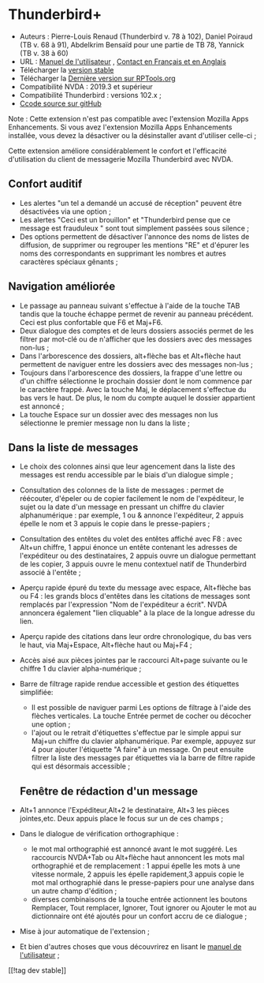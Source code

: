 # Thunderbird+ #

* Auteurs : Pierre-Louis Renaud (Thunderbird v. 78 à 102), Daniel Poiraud
  (TB v. 68 à 91), Abdelkrim Bensaïd pour une partie de TB 78, Yannick (TB
  v. 38 à 60)
* URL : [Manuel de
  l'utilisateur](https://www.rptools.org/Outils-DV/NVDA-ThunderbirdPlus-fr.html)
  , [Contact en Français et en
  Anglais](https://www.rptools.org/Outils-DV/contact.html)
* Télécharger la [version stable][1]
* Télécharger la [Dernière version sur RPTools.org][2]
* Compatibilité NVDA : 2019.3 et supérieur
* Compatibilité  Thunderbird  : versions 102.x ;
* [Ccode source sur gitHub][3]

Note : Cette extension n'est pas compatible avec l'extension Mozilla Apps
Enhancements. Si vous avez l'extension Mozilla Apps Enhancements installée,
vous devez la désactiver ou la désinstaller avant d'utiliser celle-ci ;

Cette extension améliore  considérablement le confort et l'efficacité
d'utilisation du client de messagerie Mozilla Thunderbird avec NVDA.

## Confort auditif

* Les alertes  "un tel a demandé un accusé de réception" peuvent être
  désactivées via une option ;
* Les alertes "Ceci est un brouillon" et "Thunderbird pense que ce message
  est frauduleux " sont tout simplement passées sous silence ;
* Des options permettent de désactiver l'annonce des noms de listes de
  diffusion, de supprimer ou regrouper les mentions "RE" et d'épurer les
  noms des correspondants en supprimant les nombres et autres caractères
  spéciaux gênants ;

## Navigation améliorée

* Le passage au panneau suivant s'effectue à l'aide de la touche TAB tandis
  que la touche échappe permet de revenir au panneau précédent. Ceci est
  plus confortable que F6 et Maj+F6.
* Deux  dialogue des comptes et de leurs dossiers associés permet de les
  filtrer    par mot-clé ou de n'afficher que les dossiers avec des messages
  non-lus ;
* Dans l'arborescence des dossiers, alt+flèche bas et Alt+flèche haut
  permettent de naviguer entre les dossiers avec des messages non-lus ;
* Toujours dans l'arborescence  des dossiers, la frappe d'une lettre ou d'un
  chiffre sélectionne le prochain dossier dont le nom commence par le
  caractère frappé. Avec la touche Maj, le déplacement s'effectue du bas
  vers le haut. De plus, le nom du compte auquel le dossier appartient est
  annoncé ;
* La touche Espace sur un dossier avec des messages non lus sélectionne le
  premier message non lu dans la liste ;

## Dans la liste de messages

* Le choix des colonnes ainsi que leur agencement dans la liste des messages
  est  rendu accessible par le biais d'un dialogue simple ;
* Consultation des colonnes de la liste de messages : permet  de réécouter,
  d'épeler ou de copier facilement le nom de l'expéditeur, le sujet ou la
  date d'un message en pressant un chiffre du clavier alphanumérique : par
  exemple, 1 ou &  annonce l'expéditeur, 2 appuis épelle le nom et 3 appuis
  le copie dans le presse-papiers ;
* Consultation des entêtes du volet des entêtes affiché avec F8 : avec
  Alt+un chiffre, 1 appui énonce un entête contenant les adresses    de
  l'expéditeur ou des destinataires, 2 appuis ouvre un dialogue permettant
  de les copier, 3 appuis ouvre le menu contextuel natif de Thunderbird
  associé à l'entête ;
* Aperçu rapide  épuré du texte du message  avec espace, Alt+flèche bas ou
  F4 : les grands blocs d'entêtes dans les citations de messages sont
  remplacés par l'expression "Nom de l'expéditeur a écrit". NVDA annoncera
  également "lien cliquable" à la place de la longue adresse du lien.
* Aperçu rapide  des citations dans leur ordre chronologique, du bas vers le
  haut, via Maj+Espace, Alt+flèche haut ou Maj+F4 ;
* Accès aisé aux pièces jointes par le raccourci Alt+page suivante ou le
  chiffre 1 du clavier alpha-numérique ;
* Barre de filtrage rapide rendue accessible et gestion des étiquettes
  simplifiée:

	* Il est possible de naviguer parmi   Les options de filtrage à l'aide des
	  flèches verticales. La touche Entrée permet de cocher ou décocher une
	  option ;
	* l'ajout ou le retrait d'étiquettes s'effectue par le simple appui sur
	  Maj+un chiffre du clavier alphanumérique. Par exemple, appuyez sur 4 pour
	  ajouter l'étiquette "A faire" à un message. On peut ensuite filtrer la
	  liste des messages par étiquettes via la barre de filtre rapide qui est
	  désormais accessible ;
	
	## Fenêtre de rédaction d'un message

* Alt+1 annonce l'Expéditeur,Alt+2 le destinataire, Alt+3 les pièces
  jointes,etc. Deux appuis place le focus sur un de ces champs ;
* Dans le dialogue de vérification orthographique :

	* le  mot mal orthographié  est annoncé avant le mot suggéré. Les
	  raccourcis NVDA+Tab ou Alt+flèche haut annoncent les mots mal
	  orthographié et de remplacement : 1 appui épelle les mots à une vitesse
	  normale, 2 appuis les épelle rapidement,3 appuis copie le mot mal
	  orthographié dans le presse-papiers pour une analyse dans un autre champ
	  d'édition ;
	* diverses combinaisons de la touche entrée actionnent les boutons
	  Remplacer, Tout remplacer, Ignorer, Tout ignorer ou Ajouter le mot au
	  dictionnaire ont été ajoutés pour un confort accru  de ce dialogue ;

* Mise à jour automatique de l'extension ;
* Et bien d'autres choses que vous découvrirez en lisant le [manuel de
  l'utilisateur][4] ;

[[!tag dev stable]]

[1]: https://www.nvaccess.org/addonStore/legacy?file=thunderbirdPlus

[2]: https://www.rptools.org/?p=8610

[3]: https://github.com/RPTools-org/ThunderbirdPlus/

[4]: https://www.rptools.org/Outils-DV/NVDA-ThunderbirdPlus-fr.html
